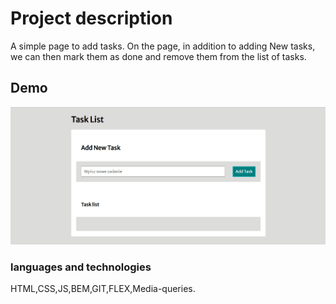 # Project description
A simple page to add tasks. On the page, in addition to adding New tasks, we can then mark them as done and remove them from the list of tasks.
## Demo
![Tasks-List](https://github.com/Przemek8686/Task-List/blob/c902d40263c7de05d29403d5c93d2cb74f892df2/animation.gif)

### languages and technologies
HTML,CSS,JS,BEM,GIT,FLEX,Media-queries.